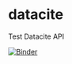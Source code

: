 # datacite
Test Datacite API

<!-- badges: start -->
[![Binder](https://mybinder.org/badge_logo.svg)](https://mybinder.org/v2/gh/rijksuniversiteit-groningen/datacite/HEAD)

<!-- badges: end -->
